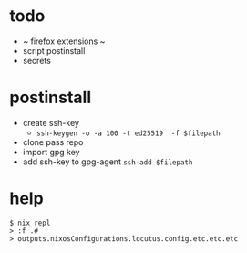 # todo
* ~ firefox extensions ~
* script postinstall
* secrets


# postinstall

* create ssh-key
  * `ssh-keygen -o -a 100 -t ed25519  -f $filepath`
* clone pass repo
* import gpg key
* add ssh-key to gpg-agent `ssh-add $filepath`

# help

```
$ nix repl
> :f .#
> outputs.nixosConfigurations.locutus.config.etc.etc.etc
```